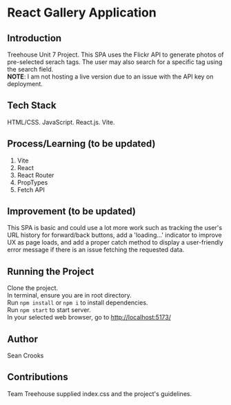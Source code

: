 # React Gallery Application
## Introduction
Treehouse Unit 7 Project. This SPA uses the Flickr API to generate photos of pre-selected serach tags. The user may also search for a specific tag using the search field. 
<br />**NOTE**: I am not hosting a live version due to an issue with the API key on deployment.

## Tech Stack
HTML/CSS. JavaScript. React.js. Vite.

## Process/Learning (to be updated)
1) Vite
2) React 
3) React Router
4) PropTypes
5) Fetch API

## Improvement (to be updated)
This SPA is basic and could use a lot more work such as tracking the user's URL history for forward/back buttons, add a 'loading...' indicator to improve UX as page loads, and add a proper catch method to display a user-friendly error message if there is an issue fetching the requested data. 

## Running the Project
Clone the project.
<br /> In terminal, ensure you are in root directory.
<br /> Run ```npm install``` or ```npm i``` to install dependencies.
<br /> Run ```npm start``` to start server.
<br /> In your selected web browser, go to [http://localhost:5173/](http://localhost:5173/)

## Author
Sean Crooks

## Contributions
Team Treehouse supplied index.css and the project's guidelines.

